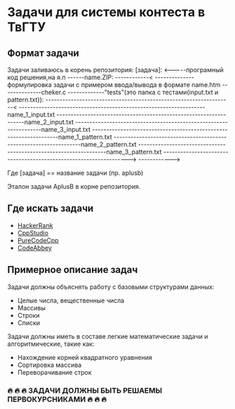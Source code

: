 # Задачи для системы контеста в ТвГТУ

## Формат задачи
Задачи заливаюсь в корень репозитория: 
[задача]:
<-----програмный код решения,на я.п
------name.ZIP:
------------<
--------------формулировка задачи с примером ввода/вывода в формате name.htm
--------------cheker.c
-------------"tests"(это папка с тестами(input.txt и pattern.txt)):
------------------------------------------------------------------<
------------------------------------------------------------------name_1_input.txt
------------------------------------------------------------------name_2_input.txt
------------------------------------------------------------------name_3_input.txt
------------------------------------------------------------------name_1_pattern.txt
------------------------------------------------------------------name_2_pattern.txt
------------------------------------------------------------------name_3_pattern.txt
------------------------------------------------------------------>
------------>
>


Где [задача] == название задачи (пр. aplusb)

Эталон задачи AplusB в корне репозитория.

## Где искать задачи
* [HackerRank](https://www.hackerrank.com/domains/algorithms?filters%5Bdifficulty%5D%5B%5D=easy&badge_type=problem-solving)
* [CppStudio](http://cppstudio.com/cat/285/286/)
* [PureCodeCpp](http://purecodecpp.com/archives/433)
* [CodeAbbey](http://www.codeabbey.com/index/task_list)


## Примерное описание задач
Задачи должны объяснять работу с базовыми структурами данных:

* Целые числа, вещественные числа
* Массивы
* Строки
* Списки

Задачи должны иметь в составе легкие математические задачи и алгоритмические, такие как:

* Нахождение корней квадратного уравнения
* Сортировка массива
* Переворачивание строк

### :fire: :fire: :fire: ЗАДАЧИ ДОЛЖНЫ БЫТЬ РЕШАЕМЫ ПЕРВОКУРСНИКАМИ :fire: :fire: :fire:
